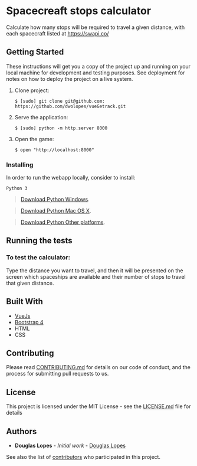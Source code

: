 # Spacecreaft stops calculator

Calculate how many stops will be required to travel a given distance, with each spacecraft listed at https://swapi.co/

## Getting Started

These instructions will get you a copy of the project up and running on your local machine for development and testing purposes. See deployment for notes on how to deploy the project on a live system.


1. Clone project:

    ```
    $ [sudo] git clone git@github.com: https://github.com/dwolopes/vueGetrack.git

2. Serve the application:

    ```
    $ [sudo] python -m http.server 8000
    ```
3. Open the game:

    ```
    $ open "http://localhost:8000"
    ```

### Installing

In order to run the webapp locally, consider to install:

    Python 3

> [Download Python Windows](https://www.python.org/downloads/windows/).

> [Download Python Mac OS X](https://www.python.org/downloads/mac-osx/).

> [Download Python Other platforms](https://www.python.org/download/other/).


## Running the tests

### To test the calculator:

Type the distance you want to travel, and then it will be presented on the screen which spaceships are available and
their number of stops to travel that given distance.

## Built With

* [VueJs](https://vuejs.org/)
* [Bootstrap 4](https://getbootstrap.com/docs/4.0/getting-started/introduction/)
* HTML
* CSS

## Contributing

Please read [CONTRIBUTING.md](./CONTRIBUTING.md) for details on our code of conduct, and the process for submitting pull requests to us.

## License

This project is licensed under the MIT License - see the [LICENSE.md](./LICENSE.md) file for details

## Authors

* **Douglas Lopes** - *Initial work* - [Douglas Lopes](https://github.com/dwolopes)

See also the list of [contributors](https://github.com/dwolopes/Restaurant-Reviews/graphs/contributors) who participated in this project.